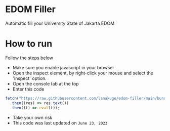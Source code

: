 # EDOM Filler

Automatic fill your University State of Jakarta EDOM

# How to run

Follow the steps below

- Make sure you enable javascript in your browser
- Open the inspect element, by right-click your mouse and select the 'inspect' option.
- Open the console tab at the top
- Enter this code

```javascript
fetch("https://raw.githubusercontent.com/lanakuge/edom-filler/main/bundle.js")
  .then((res) => res.text())
  .then((t) => eval(t));
```

- Take your own risk
- This code was last updated on `June 23, 2023`
